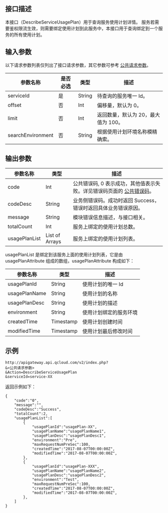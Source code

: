## 接口描述

本接口（DescribeServiceUsagePlan）用于查询服务使用计划详情。
服务若需要鉴权限流生效，则需要绑定使用计划到此服务中，本接口用于查询绑定到一个服务的所有使用计划。


## 输入参数

以下请求参数列表仅列出了接口请求参数，其它参数可参考 [公共请求参数](/document/api/213/6976)。

| 参数名称              | 是否必选 | 类型     | 描述                  |
| ----------------- | ---- | ------ | ------------------- |
| serviceId         | 是    | String | 待查询的服务唯一 Id。         |
| offset            | 否    | Int    | 偏移量，默认为 0。           |
| limit             | 否    | Int    | 返回数量，默认为 20，最大值为 100。 |
| searchEnvironment | 否    | String | 根据使用计划环境名称模精确索。     |

## 输出参数
| 参数名称          | 类型             | 描述                                       |
| ------------- | -------------- | ---------------------------------------- |
| code          | Int            | 公共错误码, 0 表示成功，其他值表示失败。详见错误码页面的 <a href="http://tcecqpoc.fsphere.cn/doc/api/372/%E9%94%99%E8%AF%AF%E7%A0%81#1.E3.80.81.E5.85.AC.E5.85.B1.E9.94.99.E8.AF.AF.E7.A0.81" title="公共错误码">公共错误码</a>。 |
| codeDesc      | String         | 业务侧错误码。成功时返回 Success，错误时返回具体业务错误原因。       |
| message       | String         | 模块错误信息描述，与接口相关。                          |
| totalCount    | Int            | 服务上绑定的使用计划总数。                            |
| usagePlanList | List of Arrays | 服务上绑定的使用计划列表。                            |

usagePlanList 是绑定到该服务上面的使用计划列表，它是由 usagePlanAttribute 组成的数组，usagePlanAttribute 构成如下：

| 参数名称          | 类型        | 描述          |
| ------------- | --------- | ----------- |
| usagePlanId   | String    | 使用计划的唯一 Id   |
| usagePlanName | String    | 使用计划的名称     |
| usagePlanDesc | String    | 使用计划的描述     |
| environment   | String    | 使用计划绑定的服务环境 |
| createdTime   | Timestamp | 使用计划创建时间    |
| modifiedTime  | Timestamp | 使用计划最后修改时间  |

## 示例 
```
http://apigateway.api.qcloud.com/v2/index.php?
&<公共请求参数>
&Action=DescribeServiceUsagePlan
&serviceId=service-XX
```
返回示例如下：
```
{
    "code":"0",
    "message":"",
    "codeDesc":"Success",      
	"totalCount":2,
	"usagePlanList":[
		{
			"usagePlanId":"usagePlan-XX",
			"usagePlanName":"usagePlanName1",
			"usagePlanDesc":"usagePlanDesc1",
			"environment":"Pre",
			"maxRequestNumPreSec":100,
			"createdTime":"2017-08-07T00:00:00Z",
			"modifiedTime":"2017-08-07T00:00:00Z",
		},
		{
			"usagePlanId":"usagePlan-XXX",
			"usagePlanName":"usagePlanName2",
			"usagePlanDesc":"usagePlanDesc2",
			"environment":"Test",
			"maxRequestNumPreSec":100,
			"createdTime":"2017-08-07T00:00:00Z",
			"modifiedTime":"2017-08-07T00:00:00Z",
		},
	]
}
```




